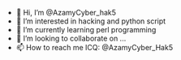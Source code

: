 - 👋 Hi, I’m @AzamyCyber_hak5
- 👀 I’m interested in hacking and python script
- 🌱 I’m currently learning perl programming
- 💞️ I’m looking to collaborate on ...
- 📫 How to reach me ICQ: @AzamyCyber_Hak5

<!---
Azamybash/Azamybash is a ✨ special ✨ repository because its `README.md` (this file) appears on your GitHub profile.
You can click the Preview link to take a look at your changes.
--->
